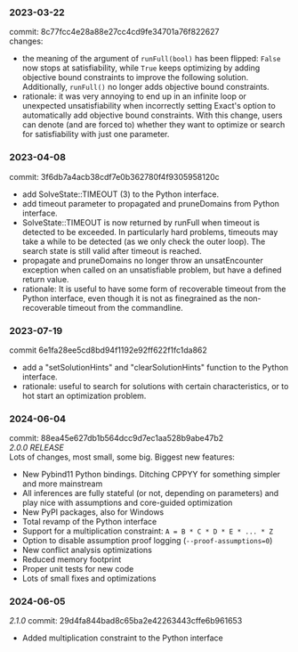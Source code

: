 ### 2023-03-22 
commit: 8c77fcc4e28a88e27cc4cd9fe34701a76f822627  
changes:
- the meaning of the argument of `runFull(bool)` has been flipped: `False` now stops at satisfiability, while
  `True` keeps optimizing by adding objective bound constraints to improve the following solution. Additionally, 
  `runFull()` no longer adds objective bound constraints.
- rationale: it was very annoying to end up in an infinite loop or unexpected unsatisfiability when incorrectly setting 
  Exact's option to automatically add objective bound constraints. With this change, users can denote (and are forced
  to) whether they want to optimize or search for satisfiability with just one parameter. 

### 2023-04-08
commit: 3f6db7a4acb38cdf7e0b362780f4f9305958120c
- add SolveState::TIMEOUT (3) to the Python interface.
- add timeout parameter to propagated and pruneDomains from Python
  interface.
- SolveState::TIMEOUT is now returned by runFull when timeout is
  detected to be exceeded. In particularly hard problems, timeouts may
  take a while to be detected (as we only check the outer loop). The
  search state is still valid after timeout is reached.
- propagate and pruneDomains no longer throw an unsatEncounter exception when called on an unsatisfiable problem, but have a defined return value. 
- rationale:
It is useful to have some form of recoverable timeout from the Python interface, even though it is not as finegrained as the non-recoverable timeout from the commandline.

### 2023-07-19
commit 6e1fa28ee5cd8bd94f1192e92ff622f1fc1da862
- add a "setSolutionHints" and "clearSolutionHints" function to the Python interface.
- rationale: useful to search for solutions with certain characteristics, or to hot start an optimization problem.

### 2024-06-04
commit: 88ea45e627db1b564dcc9d7ec1aa528b9abe47b2  
*2.0.0 RELEASE*   
Lots of changes, most small, some big. Biggest new features:
- New Pybind11 Python bindings. Ditching CPPYY for something simpler and more mainstream
- All inferences are fully stateful (or not, depending on parameters) and play nice with assumptions and core-guided optimization
- New PyPI packages, also for Windows
- Total revamp of the Python interface
- Support for a multiplication constraint: `A = B * C * D * E * ... * Z`
- Option to disable assumption proof logging (`--proof-assumptions=0`)
- New conflict analysis optimizations
- Reduced memory footprint
- Proper unit tests for new code
- Lots of small fixes and optimizations

### 2024-06-05
*2.1.0*
commit: 29d4fa844bad8c65ba2e42263443cffe6b961653
- Added multiplication constraint to the Python interface